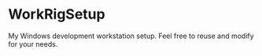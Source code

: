 # WorkRigSetup
My Windows development workstation setup. Feel free to reuse and modify for your needs.
